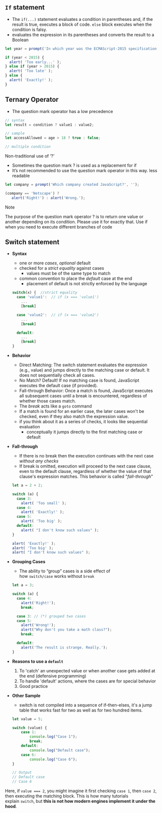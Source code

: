 ## `If` statement
+ The `if(...)` statement evaluates a condition in parentheses and, if the result is true, executes a block of code. `else` block executes when the condition is falsy.
+ evaluates the expression in its parentheses and converts the result to a Boolean

```js
let year = prompt('In which year was the ECMAScript-2015 specification published?', '');

if (year < 2015) {
  alert( 'Too early...' );
} else if (year > 2015) {
  alert( 'Too late' );
} else {
  alert( 'Exactly!' );
}
```

## Ternary Operator
+ The question mark operator has a low precedence
```js
// syntax
let result = condition ? value1 : value2;

// sample
let accessAllowed = age > 18 ? true : false;

// multiple condition
```
	
Non-traditional use of ‘?’
+ Sometimes the question mark ? is used as a replacement for if
+ It’s not recommended to use the question mark operator in this way. less readable
```js
let company = prompt('Which company created JavaScript?', '');

(company == 'Netscape') ?
   alert('Right!') : alert('Wrong.');
```

>[!NOTE]
>The purpose of the question mark operator ? is to return one value or another depending on its condition. Please use it for exactly that. Use if when you need to execute different branches of code



## Switch statement
+ __Syntax__
	+ one or more _cases_, _optional_ default
	+ checked for a _strict equality_ against cases
		+ values must be of the same type to match
	+  common convention to place the _default_ case at the end
		+ placement of default is not strictly enforced by the language
	```js 
	switch(x) {  //strict equality
	  case 'value1':  // if (x === 'value1')
	    ...
	    [break]
	
	  case 'value2':  // if (x === 'value2')
	    ...
	    [break]
	
	  default:
	    ...
	    [break]
	}
	```

+ __Behavior__
	+ Direct Matching: The switch statement evaluates the expression (e.g., value) and jumps directly to the matching case or default. It does not sequentially check all cases.
	+ No Match? Default! If no matching case is found, JavaScript executes the default case (if provided).
	+ Fall-through Behavior: Once a match is found, JavaScript executes all subsequent cases until a break is encountered, regardless of whether those cases match.
	+ The _break_ acts like a `goto` command
	+ If a match is found for an earlier case, the later cases won't be checked, even if they also match the expression value.
	+  if you think about it as a series of checks, it looks like sequential evaluation
		+ conceptually it jumps directly to the first matching case or default

+ __Fall-through__
	+ If there is no break then the execution continues with the next case _without any checks_
	+ If break is omitted, execution will proceed to the next case clause, even to the default clause, regardless of whether the value of that clause's expression matches. This behavior is called "_fall-through_"
	```js
	let a = 2 + 2;
	
	switch (a) {
	  case 3:
	    alert( 'Too small' );
	  case 4:
	    alert( 'Exactly!' );
	  case 5:
	    alert( 'Too big' );
	  default:
	    alert( "I don't know such values" );
	}
	
	alert( 'Exactly!' );
	alert( 'Too big' );
	alert( "I don't know such values" );
	```

+ __Grouping Cases__
	+ The ability to “group” cases is a side effect of how `switch/case` works without `break`
	```js
	let a = 3;

	switch (a) {
	  case 4:
	    alert('Right!');
	    break;
	
	  case 3: // (*) grouped two cases
	  case 5:
	    alert('Wrong!');
	    alert("Why don't you take a math class?");
	    break;
	
	  default:
	    alert('The result is strange. Really.');
	}
	```

+ **Reasons to use a `default`**
	1. To 'catch' an unexpected value or when another case gets added at the end (defensive programming)
	2. To handle 'default' actions, where the cases are for special behavior
	3. Good practice

+ __Other Sample__
	+ switch is not compiled into a sequence of if-then-elses, it's a jump table that works fast for two as well as for two hundred items.
	```js
	let value = 5;

	switch (value) {
	    case 1:
	        console.log("Case 1");
	        break;
	    default:
	        console.log("Default case");
	    case 6:
	        console.log("Case 6");
	}

	// Output
	// Default case
	// Case 6
	```



Here, if `value === 2`, you might imagine it first checking `case 1`, then `case 2`, then executing the matching block. This is how many tutorials explain `switch`, but **this is not how modern engines implement it under the hood**.
